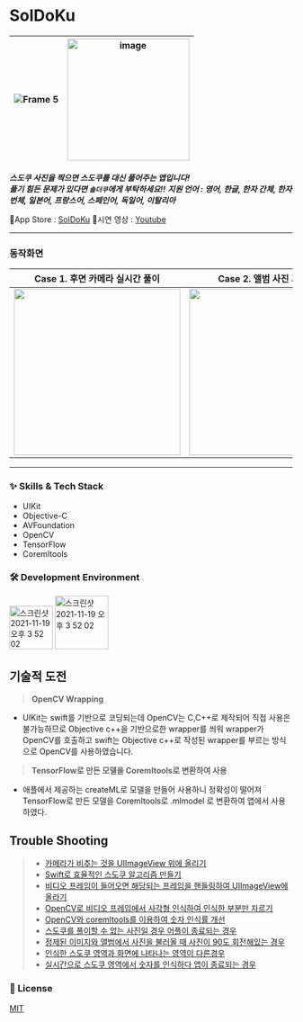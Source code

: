 
# SolDoKu
|![Frame 5](https://user-images.githubusercontent.com/63584245/198891933-9802142e-f07a-4cb0-a524-e2966e08ea75.svg)|<img width="217" alt="image" src="https://user-images.githubusercontent.com/63584245/196262442-78d3cd11-f7e0-4fb3-b399-47f0cc37e468.jpeg">|
|:---:|:---:|


 _**스도쿠 사진을 찍으면 스도쿠를 대신 풀어주는 앱입니다!**_ <br/>
 _**풀기 힘든 문제가 있다면 `솔더쿠`에게 부탁하세요!!**_
 _**지원 언어 : 영어, 한글, 한자 간체, 한자 번체, 일본어, 프랑스어, 스페인어, 독일어, 이탈리아**_

🔗App Store : <a href="https://apps.apple.com/kr/app/soldoku/id6443436449">SolDoKu</a>
🔗시연 영상 : <a href="https://youtu.be/I0FhnwLulCs">Youtube</a>



---
### 동작화면
|Case 1. 후면 카메라 실시간 풀이|Case 2. 앨범 사진 기반 풀이|Case 3. 사용자 입력 기반 풀이|
|:---:|:---:|:---:|
|<img src= "https://user-images.githubusercontent.com/63584245/194868092-6b418225-66e8-4955-8428-c999d884ab12.gif" width="296">|<img src= "https://user-images.githubusercontent.com/63584245/191350899-77975436-bbf7-4be5-aba0-b6f54dd57546.gif" width="296">|<img src= "https://user-images.githubusercontent.com/63584245/194869326-73162aad-ad56-43c8-bcf3-cdc88d670313.gif" width="296">|


---
### :sparkles: Skills & Tech Stack
* UIKit
* Objective-C
* AVFoundation
* OpenCV
* TensorFlow
* Coremltools

### 🛠 Development Environment

<img width="77" alt="스크린샷 2021-11-19 오후 3 52 02" src="https://img.shields.io/badge/iOS-15.0+-silver"> <img width="95" alt="스크린샷 2021-11-19 오후 3 52 02" src="https://img.shields.io/badge/Xcode-13.3-blue">


## 기술적 도전

> **OpenCV Wrapping**
* UIKit는 swift를 기반으로 코딩되는데 OpenCV는 C,C++로 제작되어 직접 사용은 불가능하므로 Objective c++을 기반으로한 wrapper를 씌워 wrapper가 OpenCV를 호출하고 swift는 Objective c++로 작성된 wrapper를 부르는 방식으로 OpenCV를 사용하였습니다.

> **TensorFlow로 만든 모델을 Coremltools로 변환하여 사용**
* 애플에서 제공하는 createML로 모델을 만들어 사용하니 정확성이 떨어져 TensorFlow로 만든 모델을 Coremltools로 .mlmodel 로 변환하여 앱에서 사용하였다.


## Trouble Shooting

> * <a href="https://github.com/Juhwa-Lee1023/SolDoKu/pull/2">카메라가 비추는 것을 UIImageView 위에 올리기</a>
> * <a href="https://github.com/Juhwa-Lee1023/SolDoKu/pull/4">Swift로 효율적인 스도쿠 알고리즘 만들기</a>
> * <a href="https://github.com/Juhwa-Lee1023/SolDoKu/pull/6">비디오 프레임이 들어오면 해당되는 프레임을 핸들링하여 UIImageView에 올라기</a>
> * <a href="https://github.com/Juhwa-Lee1023/SolDoKu/pull/8">OpenCV로 비디오 프레임에서 사각형 인식하여 인식한 부분만 자르기</a>
> * <a href="https://github.com/Juhwa-Lee1023/SolDoKu/pull/16">OpenCV와 coremltools를 이용하여 숫자 인식률 개선</a>
> * <a href="https://github.com/Juhwa-Lee1023/SolDoKu/pull/18">스도쿠를 풀이할 수 없는 사진일 경우 어플이 종료되는 경우</a>
> * <a href="https://github.com/Juhwa-Lee1023/SolDoKu/pull/20">정제된 이미지와 앨범에서 사진을 불러올 때 사진이 90도 회전해있는 경우</a>
> * <a href="https://github.com/Juhwa-Lee1023/SolDoKu/pull/36">인식한 스도쿠 영역과 화면에 나타나는 영역이 다른경우</a>
> * <a href="https://github.com/Juhwa-Lee1023/SolDoKu/pull/36">실시간으로 스도쿠 영역에서 숫자를 인식하다 앱이 종료되는 경우</a>

### :lock_with_ink_pen: License

[MIT](https://choosealicense.com/licenses/mit/)
